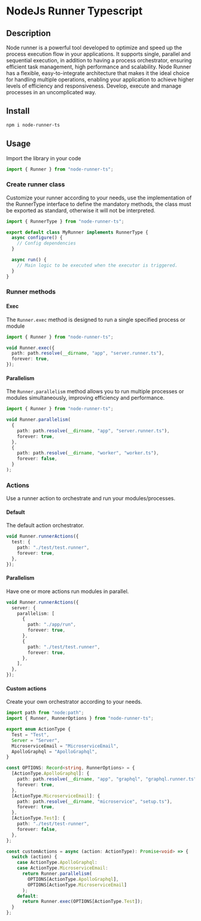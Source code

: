 # NodeJs Runner Typescript

## Description

Node runner is a powerful tool developed to optimize and speed up the process execution flow in your applications. It supports single, parallel and sequential execution, in addition to having a process orchestrator, ensuring efficient task management, high performance and scalability.
Node Runner has a flexible, easy-to-integrate architecture that makes it the ideal choice for handling multiple operations, enabling your application to achieve higher levels of efficiency and responsiveness. Develop, execute and manage processes in an uncomplicated way.

## Install

```sh
npm i node-runner-ts
```

## Usage

Import the library in your code

```ts
import { Runner } from "node-runner-ts";
```

### Create runner class

Customize your runner according to your needs, use the implementation of the RunnerType interface to define the mandatory methods, the class must be exported as standard, otherwise it will not be interpreted.

```ts
import { RunnerType } from "node-runner-ts";

export default class MyRunner implements RunnerType {
  async configure() {
    // Config dependencies
  }

  async run() {
    // Main logic to be executed when the executor is triggered.
  }
}
```

### Runner methods

#### Exec

The `Runner.exec` method is designed to run a single specified process or module

```ts
import { Runner } from "node-runner-ts";

void Runner.exec({
  path: path.resolve(__dirname, "app", "server.runner.ts"),
  forever: true,
});
```

#### Parallelism

The `Runner.parallelism` method allows you to run multiple processes or modules simultaneously, improving efficiency and performance.

```ts
import { Runner } from "node-runner-ts";

void Runner.parallelism(
  {
    path: path.resolve(__dirname, "app", "server.runner.ts"),
    forever: true,
  },
  {
    path: path.resolve(__dirname, "worker", "worker.ts"),
    forever: false,
  }
);
```

### Actions

Use a runner action to orchestrate and run your modules/processes.

#### Default

The default action orchestrator.

```ts
void Runner.runnerActions({
  test: {
    path: "./test/test.runner",
    forever: true,
  },
});
```

#### Parallelism

Have one or more actions run modules in parallel.

```ts
void Runner.runnerActions({
  server: {
    parallelism: [
      {
        path: "./app/run",
        forever: true,
      },
      {
        path: "./test/test.runner",
        forever: true,
      },
    ],
  },
});
```

#### Custom actions

Create your own orchestrator according to your needs.

```ts
import path from "node:path";
import { Runner, RunnerOptions } from "node-runner-ts";

export enum ActionType {
  Test = "Test",
  Server = "Server",
  MicroserviceEmail = "MicroserviceEmail",
  ApolloGraphql = "ApolloGraphql",
}

const OPTIONS: Record<string, RunnerOptions> = {
  [ActionType.ApolloGraphql]: {
    path: path.resolve(__dirname, "app", "graphql", "graphql.runner.ts"),
    forever: true,
  },
  [ActionType.MicroserviceEmail]: {
    path: path.resolve(__dirname, "microservice", "setup.ts"),
    forever: true,
  },
  [ActionType.Test]: {
    path: "./test/test-runner",
    forever: false,
  },
};

const customActions = async (action: ActionType): Promise<void> => {
  switch (action) {
    case ActionType.ApolloGraphql:
    case ActionType.MicroserviceEmail:
      return Runner.parallelism(
        OPTIONS[ActionType.ApolloGraphql],
        OPTIONS[ActionType.MicroserviceEmail]
      );
    default:
      return Runner.exec(OPTIONS[ActionType.Test]);
  }
};
```
